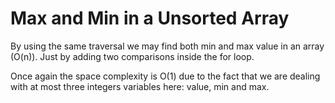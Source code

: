 # Max and Min in a Unsorted Array

By using the same traversal we may find both min and max value in an array (O(n)). Just by adding two comparisons inside the for loop.

Once again the space complexity is O(1) due to the fact that we are dealing with at most three integers variables here: value, min and max.
